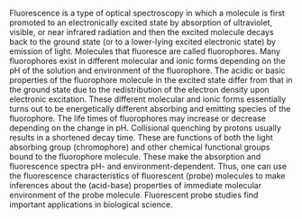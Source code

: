 Fluorescence is a type of optical spectroscopy in which a molecule is first promoted to an electronically excited state by absorption of ultraviolet, visible, or near infrared radiation and then the excited molecule decays back to the ground state (or to a lower-lying excited electronic state) by emission of light. Molecules that fluoresce are called fluorophores. Many fluorophores exist in different molecular and ionic forms depending on the pH of the solution and environment of the fluorophore. The acidic or basic properties of the fluorophore molecule in the excited state differ from that in the ground state due to the redistribution of the electron density upon electronic excitation. These different molecular and ionic forms essentially turns out to be energetically different absorbing and emitting species of the fluorophore. The life times of fluorophores may increase or decrease depending on the change in pH. Collisional quenching by protons usually results in a shortened decay time. These are functions of both the light absorbing group (chromophore) and other chemical functional groups bound to the fluorophore molecule. These make the absorption and fluorescence spectra pH- and environment-dependent. Thus, one can use the fluorescence characteristics of fluorescent (probe) molecules to make inferences about the (acid-base) properties of immediate molecular environment of the probe molecule. Fluorescent probe studies find important applications in biological science.


